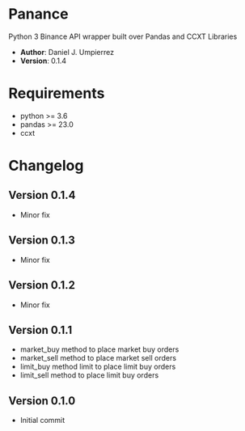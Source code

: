 # Panance
Python 3 Binance API wrapper built over Pandas and CCXT Libraries

* **Author**: Daniel J. Umpierrez
* **Version**: 0.1.4

# Requirements
 * python >= 3.6
 * pandas >= 23.0
 * ccxt

# Changelog
## Version 0.1.4
 * Minor fix
## Version 0.1.3
* Minor fix
## Version 0.1.2
* Minor fix
## Version 0.1.1
 * market_buy method to place market buy orders
 * market_sell method to place market sell orders
 * limit_buy method limit to place limit buy orders
 * limit_sell method to place limit buy orders
## Version 0.1.0
 * Initial commit
 


